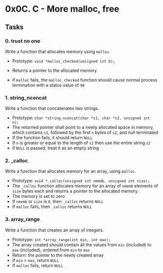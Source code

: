 # **0x0C. C - More malloc, free**

## **Tasks**

### 0. trust no one

Write a function that allocates memory using `malloc`.

* Prototype: `void *malloc_checked(unsigned int b);`

* Returns a pointer to the allocated memory

* if `malloc` fails, the `malloc_checked` function should cause normal process termination with a status value of `98`

### 1. string\_nconcat

Write a function that concatenates two strings.

- Prototype: `char *string_nconcat(char *s1, char *s2, unsigned int n);`
- The returned pointer shall point to a newly allocated space in memory, which contains `s1`, followed by the first `n` bytes of `s2`, and null terminated
- If the function fails, it should return `NULL`
- If `n` is greater or equal to the length of `s2` then use the entire string `s2`
- if `NULL` is passed, treat it as an empty string

### 2. \_calloc

Write a function that allocates memory for an array, using `malloc`.

- Prototype: `void *_calloc(unsigned int nmemb, unsigned int size);`
- The `_calloc` function allocates memory for an array of `nmemb` elements of `size` bytes each and returns a pointer to the allocated memory.
- The memory is set to zero
- If `nmemb` or `size` is `0`, then `_calloc` returns `NULL`
- If `malloc` fails, then `_calloc` returns `NULL`

### 3. array\_range

Write a function that creates an array of integers.

- Prototype: `int *array_range(int min, int max);`
- The array created should contain all the values from `min` (included) to `max` (included), ordered from `min` to `max`
- Return: the pointer to the newly created array
- If `min` &gt; `max`, return `NULL`
- If `malloc` fails, return `NULL`


